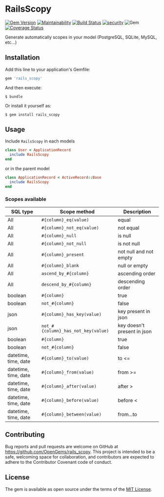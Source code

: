 # RailsScopy

[![Gem Version](https://badge.fury.io/rb/rails_scopy.svg)](https://badge.fury.io/rb/rails_scopy)
[![Maintainability](https://api.codeclimate.com/v1/badges/79cdc15c16da15562c25/maintainability)](https://codeclimate.com/github/OpenGems/rails_scopy/maintainability)
[![Build Status](https://travis-ci.org/OpenGems/rails_scopy.svg?branch=master)](https://travis-ci.org/OpenGems/rails_scopy)
[![security](https://hakiri.io/github/OpenGems/rails_scopy/master.svg)](https://hakiri.io/github/OpenGems/rails_scopy/master)
![Gem](https://img.shields.io/gem/dt/rails_scopy)
[![Coverage Status](https://coveralls.io/repos/github/OpenGems/rails_scopy/badge.svg?branch=master)](https://coveralls.io/github/OpenGems/rails_scopy?branch=master)

Generate automatically scopes in your model (PostgreSQL, SQLite, MySQL, etc...)

## Installation

Add this line to your application's Gemfile:

```ruby
gem 'rails_scopy'
```

And then execute:

    $ bundle

Or install it yourself as:

    $ gem install rails_scopy

## Usage

Include ```RailsScopy``` in each models

```ruby
class User < ApplicationRecord
  include RailsScopy
end
```

or in the parent model

```ruby
class ApplicationRecord < ActiveRecord::Base
  include RailsScopy
end
```

### Scopes available

| SQL type | Scope method | Description |
| ------------- | ------------- | ------------- |
| All | `#{column}_eq(value)` | equal |
| All | `#{column}_not_eq(value)` | not equal |
| All | `#{column}_null` | is null |
| All | `#{column}_not_null` | is not null |
| All | `#{column}_present` | not null and not empty |
| All | `#{column}_blank` | null or empty |
| All | `ascend_by_#{column}` | ascending order |
| All | `descend_by_#{column}` | descending order |
| boolean | `#{column}` | true |
| boolean | `not_#{column}` | false |
| json | `#{column}_has_key(value)` | key present in json  |
| json | `not_#{column}_has_not_key(value)` | key doesn't present in json |
| boolean | `#{column}` | true |
| boolean | `not_#{column}` | false |
| datetime, time, date | `#{column}_to(value)` | to <= |
| datetime, time, date | `#{column}_from(value)` | from >= |
| datetime, time, date | `#{column}_after(value)` | after > |
| datetime, time, date | `#{column}_before(value)` | before < |
| datetime, time, date | `#{column}_between(value)` | from...to |

## Contributing

Bug reports and pull requests are welcome on GitHub at https://github.com/OpenGems/rails_scopy. This project is intended to be a safe, welcoming space for collaboration, and contributors are expected to adhere to the Contributor Covenant code of conduct.

## License

The gem is available as open source under the terms of the [MIT License](https://opensource.org/licenses/MIT).